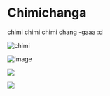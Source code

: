 # Chimichanga
chimi chimi chimi chang -gaaa :d

![chimi]([http://url/to/img.png](https://mdl.artvee.com/sftb/700179an.jpg))

![image](https://user-images.githubusercontent.com/80414148/211290866-889e089b-5cdf-4dae-adff-ddba3e6bdcc7.png)

![](https://media.tenor.com/ygDRKLTftFMAAAAd/daddy-long-neck-dancing.gif)

![](https://media0.giphy.com/media/3otPorWLQJq5GmHRtu/giphy.gif)
